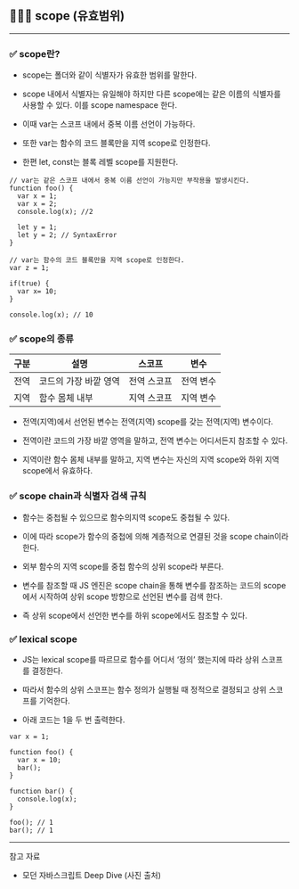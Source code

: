 ## 🧑🏻‍💻 scope (유효범위)

---

### ✅ scope란?

- scope는 폴더와 같이 식별자가 유효한 범위를 말한다.

- scope 내에서 식별자는 유일해야 하지만 다른 scope에는 같은 이름의 식별자를 사용할 수 있다. 이를 scope namespace 한다.

- 이때 var는 스코프 내에서 중복 이름 선언이 가능하다.

- 또한 var는 함수의 코드 블록만을 지역 scope로 인정한다.

- 한편 let, const는 블록 레벨 scope를 지원한다.

```tsx
// var는 같은 스코프 내에서 중복 이름 선언이 가능지만 부작용을 발생시킨다.
function foo() {
  var x = 1;
  var x = 2;
  console.log(x); //2

  let y = 1;
  let y = 2; // SyntaxError
}

// var는 함수의 코드 블록만을 지역 scope로 인정한다.
var z = 1;

if(true) {
  var x= 10;
}

console.log(x); // 10
```

### ✅ scope의 종류

| 구분 | 설명 | 스코프 | 변수 |
| --- | --- | --- | --- |
| 전역 | 코드의 가장 바깥 영역 | 전역 스코프 | 전역 변수 |
| 지역 | 함수 몸체 내부 | 지역 스코프 | 지역 변수 |

- 전역(지역)에서 선언된 변수는 전역(지역) scope를 갖는 전역(지역) 변수이다.

- 전역이란 코드의 가장 바깥 영역을 말하고, 전역 변수는 어디서든지 참조할 수 있다.

- 지역이란 함수 몸체 내부를 말하고, 지역 변수는 자신의 지역 scope와 하위 지역 scope에서 유효하다.

### ✅ scope chain과 식별자 검색 규칙

- 함수는 중첩될 수 있으므로 함수의지역 scope도 중첩될 수 있다.

- 이에 따라 scope가 함수의 중첩에 의해 계층적으로 연결된 것을 scope chain이라 한다.

- 외부 함수의 지역 scope를 중첩 함수의 상위 scope라 부른다.

- 변수를 참조할 때 JS 엔진은 scope chain을 통해 변수를 참조하는 코드의 scope에서 시작하여 상위 scope 방향으로 선언된 변수를 검색 한다.

- 즉 상위 scope에서 선언한 변수를 하위 scope에서도 참조할 수 있다.

### ✅ lexical scope

- JS는 lexical scope를 따르므로 함수를 어디서 ‘정의’ 했는지에 따라 상위 스코프를 결정한다.

- 따라서 함수의 상위 스코프는 함수 정의가 실행될 때 정적으로 결정되고 상위 스코프를 기억한다.

- 아래 코드는 1을 두 번 출력한다.

```tsx
var x = 1;

function foo() {
  var x = 10;
  bar();
}

function bar() {
  console.log(x);
}

foo(); // 1
bar(); // 1
```

---

참고 자료

- 모던 자바스크립트 Deep Dive (사진 출처)